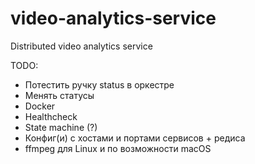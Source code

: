 # video-analytics-service
Distributed video analytics service

TODO:
- Потестить ручку status в оркестре
- Менять статусы
- Docker
- Healthcheck
- State machine (?)
- Конфиг(и) с хостами и портами сервисов + редиса
- ffmpeg для Linux и по возможности macOS
  
